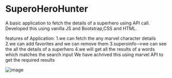 # SuperoHeroHunter
A basic application to fetch the details of a superhero using API call. Developed this using vanilla JS and Bootstrap,CSS and HTML.

features of Application:
  1.we can fetch the any marvel character details
  2.we can add favorites and we can remove them 
  3.superoinfo-->we can see the all the details of a superhero
  4.we will get all the results of a words which matches the search input
We have achrived this using marvel API to get the required results



![image](https://github.com/RajenderHatkar/SuperoHeroHunter/assets/120781393/59d7099a-e586-4289-b441-40fbc640ae84)
